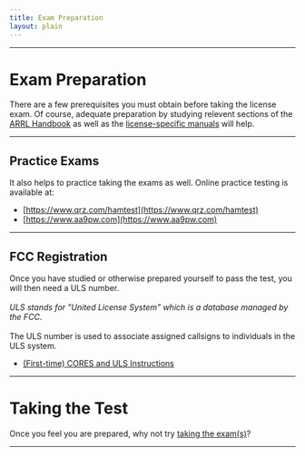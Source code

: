 ```yaml
---
title: Exam Preparation
layout: plain
---
```

---
# Exam Preparation

There are a few prerequisites you must obtain before taking the license exam.  Of course, adequate preparation by studying relevent sections of the [ARRL Handbook](http://www.arrl.org/shop/search.php?mode=search&by_title=Y&by_descr=Y&by_sku=Y&search_in_subcategories=Y&including=all&substring=ARRL+handbook) as well as the [license-specific manuals](https://www.arrl.org/shop/search.php?mode=search&by_title=Y&by_descr=Y&by_sku=Y&search_in_subcategories=Y&including=all&substring=ARRL+License+Manual) will help.

---
 
## Practice Exams
It also helps to practice taking the exams as well.  Online practice testing is available at:
* [https://www.qrz.com/hamtest](https://www.qrz.com/hamtest)
* [https://www.aa9pw.com](https://www.aa9pw.com)

---

## FCC Registration
Once you have studied or otherwise prepared yourself to pass the test, you will then need a ULS number.
<br><br>
*ULS stands for "United License System" which is a database managed by the FCC.*
<br><br>
The ULS number is used to associate assigned callsigns to individuals in the ULS system.

* [(First-time) CORES and ULS Instructions](cores-uls#fcc-cores--uls-registration-instructions)

---

# Taking the Test
Once you feel you are prepared, why not try [taking the exam(s)](exams#amateur-radio-license-examination-schedules)?

---
